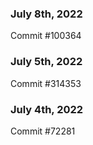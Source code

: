 ### July 8th, 2022

Commit #100364

### July 5th, 2022

Commit #314353


### July 4th, 2022

Commit #72281
